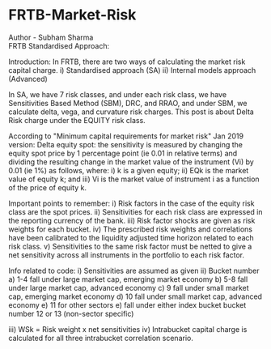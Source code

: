 # FRTB-Market-Risk
Author - Subham Sharma
<br>
FRTB Standardised Approach: 

Introduction: In FRTB, there are two ways of calculating the market risk capital charge.
i) Standardised approach (SA) ii) Internal models approach (Advanced)

In SA, we have 7 risk classes, and under each risk class, we have Sensitivities Based Method (SBM), DRC, and RRAO, and under SBM, we calculate delta, vega, and curvature risk charges.
This post is about Delta Risk charge under the EQUITY risk class.

According to "Minimum capital requirements for market risk" Jan 2019 version:
Delta equity spot: the sensitivity is measured by changing the equity spot price by 1 percentage point (ie 0.01 in relative terms) and dividing the resulting change in the market value of the instrument (Vi) by 0.01 (ie 1%) as follows, where:
i) k is a given equity;
ii) EQk is the market value of equity k; and
iii) Vi is the market value of instrument i as a function of the price of equity k.

Important points to remember:
i) Risk factors in the case of the equity risk class are the spot prices.
ii) Sensitivities for each risk class are expressed in the reporting currency of the bank.
iii) Risk factor shocks are given as risk weights for each bucket.
iv) The prescribed risk weights and correlations have been calibrated to the liquidity adjusted time horizon related to each risk class.
v) Sensitivities to the same risk factor must be netted to give a net sensitivity across all instruments in the portfolio to each risk factor.

Info related to  code:
i) Sensitivities are assumed as given 
ii) Bucket number
    a) 1-4 fall under large market cap, emerging market economy
    b) 5-8 fall under large market cap, advanced economy
    c)  9 fall under small market cap, emerging market economy
    d) 10 fall under small market cap, advanced economy
    e) 11 for other sectors
    e) fall under either index bucket bucket number 12 or 13 (non-sector specific)

iii) WSk = Risk weight x net sensitivities
iv) Intrabucket capital charge is calculated for all three intrabucket correlation scenario.
